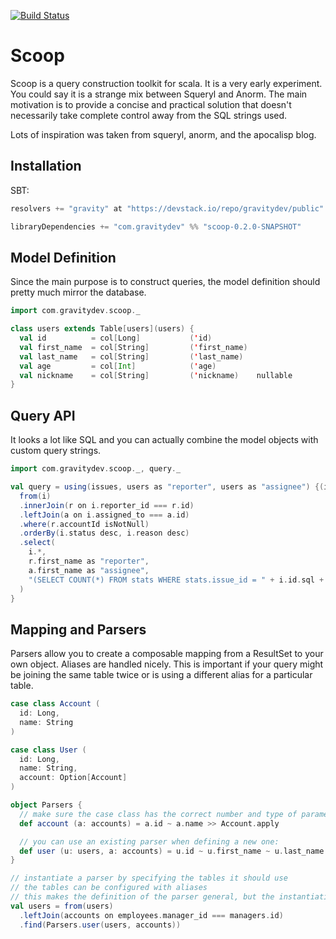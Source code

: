 [![Build Status](https://travis-ci.org/gravitydev/scoop.svg?branch=rs-iterator2)](https://travis-ci.org/gravitydev/scoop)

Scoop
=====

Scoop is a query construction toolkit for scala. It is a very early experiment. You could say it is a strange mix between Squeryl and Anorm.
The main motivation is to provide a concise and practical solution that doesn't necessarily take complete control away from the SQL strings used. 

Lots of inspiration was taken from squeryl, anorm, and the apocalisp blog.

Installation
------------

SBT:
```sbt
resolvers += "gravity" at "https://devstack.io/repo/gravitydev/public"

libraryDependencies += "com.gravitydev" %% "scoop-0.2.0-SNAPSHOT"
```

Model Definition
----------------

Since the main purpose is to construct queries, the model definition should pretty much mirror the database.

```scala
import com.gravitydev.scoop._

class users extends Table[users](users) {
  val id          = col[Long]           ('id)
  val first_name  = col[String]         ('first_name)
  val last_name   = col[String]         ('last_name)
  val age         = col[Int]            ('age)
  val nickname    = col[String]         ('nickname)    nullable
}
```

Query API 
---------

It looks a lot like SQL and you can 
actually combine the model objects with custom query strings.

```scala
import com.gravitydev.scoop._, query._

val query = using(issues, users as "reporter", users as "assignee") {(i, r, a) =>
  from(i)
  .innerJoin(r on i.reporter_id === r.id)
  .leftJoin(a on i.assigned_to === a.id)
  .where(r.accountId isNotNull)
  .orderBy(i.status desc, i.reason desc)
  .select(
    i.*, 
    r.first_name as "reporter", 
    a.first_name as "assignee", 
    "(SELECT COUNT(*) FROM stats WHERE stats.issue_id = " + i.id.sql + ") as total_stats"
  )
}
```

Mapping and Parsers
-------------------

Parsers allow you to create a composable mapping from a ResultSet to your own object. Aliases are handled nicely. 
This is important if your query might be joining the same table twice or is using a different alias for a particular table.

```scala
case class Account (
  id: Long,
  name: String
)

case class User (
  id: Long,
  name: String,
  account: Option[Account]
)

object Parsers {
  // make sure the case class has the correct number and type of parameters
  def account (a: accounts) = a.id ~ a.name >> Account.apply

  // you can use an existing parser when defining a new one:
  def user (u: users, a: accounts) = u.id ~ u.first_name ~ u.last_name ~ opt(account(a)) >> User.apply
}

// instantiate a parser by specifying the tables it should use
// the tables can be configured with aliases
// this makes the definition of the parser general, but the instantiation custom to the query
val users = from(users)
  .leftJoin(accounts on employees.manager_id === managers.id)
  .find(Parsers.user(users, accounts))

```

